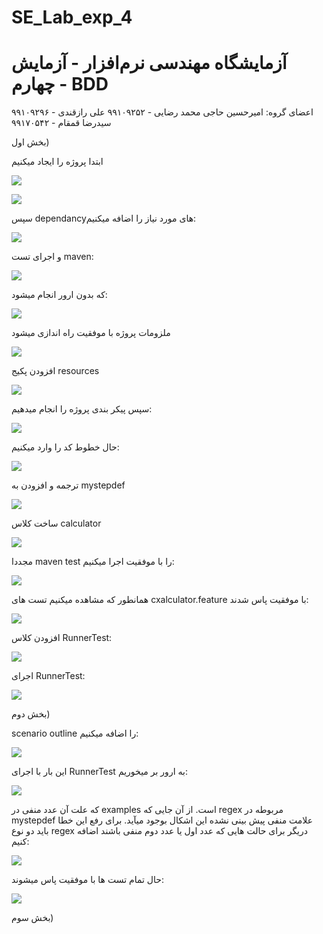# SE_Lab_exp_4
# آزمایشگاه مهندسی نرم‌افزار - آزمایش چهارم -  BDD    
اعضای گروه:
امیرحسین حاجی محمد رضایی - ۹۹۱۰۹۲۵۲
علی رازقندی - ۹۹۱۰۹۲۹۶
سید‌رضا قمقام - ۹۹۱۷۰۵۴۲


بخش اول)

ابتدا پروژه را ایجاد میکنیم

![](https://github.com/amir-haji/SE_Lab_exp_4/blob/main/screenshots/image.png)

![](https://github.com/amir-haji/SE_Lab_exp_4/blob/main/screenshots/image-1.png)

سپس dependancyهای مورد نیاز را اضافه میکنیم:

![](https://github.com/amir-haji/SE_Lab_exp_4/blob/main/screenshots/image-2.png)

و اجرای تست maven:

![](https://github.com/amir-haji/SE_Lab_exp_4/blob/main/screenshots/image-3.png)

که بدون ارور انجام میشود:

![](https://github.com/amir-haji/SE_Lab_exp_4/blob/main/screenshots/image-4.png)

ملزومات پروژه با موفقیت راه اندازی میشود

![](https://github.com/amir-haji/SE_Lab_exp_4/blob/main/screenshots/image-5.png)

افزودن پکیج resources

![](https://github.com/amir-haji/SE_Lab_exp_4/blob/main/screenshots/image-6.png)

سپس پیکر بندی پروژه را انجام میدهیم:

![](https://github.com/amir-haji/SE_Lab_exp_4/blob/main/screenshots/image-7.png)

حال خطوط کد را وارد میکنیم:

![](https://github.com/amir-haji/SE_Lab_exp_4/blob/main/screenshots/image-8.png)

ترجمه و افزودن به mystepdef 

![](https://github.com/amir-haji/SE_Lab_exp_4/blob/main/screenshots/image-9.png)

ساخت کلاس calculator

![](https://github.com/amir-haji/SE_Lab_exp_4/blob/main/screenshots/image-10.png)

مجددا maven test را با موفقیت اجرا میکنیم:

![](https://github.com/amir-haji/SE_Lab_exp_4/blob/main/screenshots/image-11.png)

همانطور که مشاهده میکنیم تست های cxalculator.feature با موفقیت پاس شدند:

![](https://github.com/amir-haji/SE_Lab_exp_4/blob/main/screenshots/image-12.png)

افزودن کلاس RunnerTest:

![](https://github.com/amir-haji/SE_Lab_exp_4/blob/main/screenshots/image-13.png)

اجرای RunnerTest:

![](https://github.com/amir-haji/SE_Lab_exp_4/blob/main/screenshots/image-14.png)

بخش دوم)

 scenario outline را اضافه میکنیم:

![](https://github.com/amir-haji/SE_Lab_exp_4/blob/main/screenshots/image-15.png)

این بار با اجرای RunnerTest به ارور بر میخوریم:

![](https://github.com/amir-haji/SE_Lab_exp_4/blob/main/screenshots/image-16.png)

که علت آن عدد منفی در examples است.
از آن جایی که regex مربوطه در mystepdef علامت منفی پیش بینی نشده این اشکال بوجود میآید.
برای رفع این خطا باید دو نوع regex دریگر برای حالت هایی که عدد اول یا عدد دوم منفی باشند اضافه کنیم:

![](https://github.com/amir-haji/SE_Lab_exp_4/blob/main/screenshots/image-17.png)

حال تمام تست ها با موفقیت پاس میشوند:

![](https://github.com/amir-haji/SE_Lab_exp_4/blob/main/screenshots/image-18.png)


بخش سوم)
